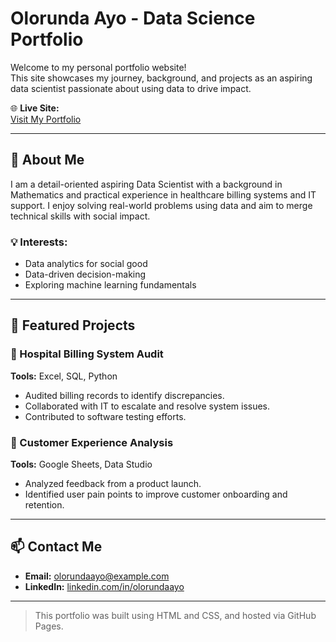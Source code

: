 # Olorunda Ayo - Data Science Portfolio

Welcome to my personal portfolio website!  
This site showcases my journey, background, and projects as an aspiring data scientist passionate about using data to drive impact.

🌐 **Live Site:**  
[Visit My Portfolio](https://heryoiseeu.github.io/Olorunda-Ayo-Portfolio/)

---

## 📌 About Me

I am a detail-oriented aspiring Data Scientist with a background in Mathematics and practical experience in healthcare billing systems and IT support. I enjoy solving real-world problems using data and aim to merge technical skills with social impact.

### 💡 Interests:
- Data analytics for social good  
- Data-driven decision-making  
- Exploring machine learning fundamentals  

---

## 📁 Featured Projects

### 🏥 Hospital Billing System Audit
**Tools:** Excel, SQL, Python  
- Audited billing records to identify discrepancies.
- Collaborated with IT to escalate and resolve system issues.
- Contributed to software testing efforts.

### 💬 Customer Experience Analysis
**Tools:** Google Sheets, Data Studio  
- Analyzed feedback from a product launch.
- Identified user pain points to improve customer onboarding and retention.

---

## 📫 Contact Me

- **Email:** olorundaayo@example.com  
- **LinkedIn:** [linkedin.com/in/olorundaayo](https://www.linkedin.com/in/olorundaayo)

---

> This portfolio was built using HTML and CSS, and hosted via GitHub Pages.
